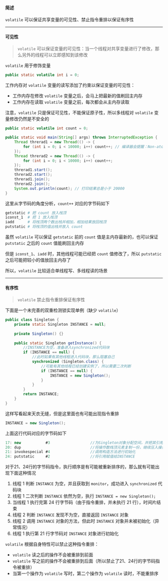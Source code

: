 #### 简述

`volatile` 可以保证共享变量的可见性、禁止指令重排以保证有序性

***

#### 可见性

> `volatile` 可以保证变量的可见性：当一个线程对共享变量进行了修改，那么另外的线程可以立即感知到该修改

`volatile` 用于修饰变量

````java
public static volatile int i = 0;
````

工作内存对 `volatile` 变量的读写添加了约束以保证变量的可见性：

* 工作内存在修改 `volatile` 变量之后，会马上把最新的值刷回主内存
* 工作内存在读取 `volatile` 变量之前，每次都会从主内存读取

注意，`volatile` 只是保证可见性，不能保证原子性，所以多线程对 `volatile` 变量修改仍然是不安全的

````java
public static volatile int count = 0;

public static void main(String[] args) throws InterruptedException {
    Thread threrad1 = new Thread(() -> {
        for (int i = 0; i < 10000; i++) count++; // 编译器会提醒：Non-atomic operation on volatile field 'count'
    });
    Thread threrad2 = new Thread(() -> {
        for (int i = 0; i < 10000; i++) count++;
    });
    threrad1.start();
    threrad2.start();
    threrad1.join();
    threrad2.join();
    System.out.println(count); // 打印结果总是小于 20000
}
````

这里从字节码的角度分析，`count++` 对应的字节码如下

````sh
getstatic # 把 count 放入栈顶
iconst_1  # 把 1 放入栈顶
iadd      # 将栈顶两个数出栈并相加，相加结果放回栈顶
putstatic # 将栈顶的值出栈并放入 count
````

虽然 `volatile` 可以保证 `getstatic` 前的 `count` 值是主内存最新的，也可以保证 `putstatic` 之后的 `count` 值能刷回主内存

但是 `iconst_1`、`iadd` 时，其他线程可能已经把 `count` 值修改了，所以 `putstatic` 之后可能把较小的值放回主内存了 

所以，`volatile` 比较适合单线程写、多线程读的场景

***

#### 有序性

> `volatile` 禁止指令重排保证有序性

下面是一个未完善的双重检测锁实现单例（缺少 `volatile`）

````java
public class Singleton {
    private static Singleton INSTANCE = null;
    
    private Singleton() {}
    
    public static Singleton getInstance() {
        //INSTANCE为空，准备进入synchronized代码块
        if (INSTANCE == null) {
            //此时如果有其他线程进入代码块，那么阻塞自己
            synchronized (Singleton.class) {
                //可能有其他线程已经创建实例了，所以需要二次判断
                if (INSTANCE == null) {
                    INSTANCE = new Singleton();
                }
            }
        }
        return INSTANCE;
    }
}
````

这样写看起来天衣无缝，但是这里面也有可能出现指令重排

````java
INSTANCE = new Singleton();
````

上面这行代码对应的字节码如下

````java
17: new           #3                  //为Singleton对象分配空间，并把其引用放入操作数栈
20: dup                               //将操作数栈顶元素复制一份，继续压入操作数栈
21: invokespecial #4                  //调用构造方法进行初始化
24: putstatic     #2                  //将引用赋值给INSTANCE
````

对于21、24行的字节码指令，执行顺序是有可能被重新排序的，那么就有可能出现下面这种情况

1. 线程 1 判断 `INSTANCE` 为空，并且获取到 `monitor`，成功进入 `synchronized` 代码块
2. 线程 1 二次判断 `INSTANCE` 依然为空，执行 `INSTANCE = new Singleton();`
3. 当线程 1 执行完第 24 行字节码（由于指令重排，并未执行 21 行），时间片结束
4. 线程 2 判断 `INSTANCE` 发现不为空，直接返回 `INSTANCE` 对象
5. 线程 2 调用 `INSTANCE` 对象的方法，但此时 `INSTANCE` 对象并未被初始化（异常情况）
6. 线程 1 执行第 21 行字节码对 `INSTANCE` 对象进行初始化

`volatile` 根据自身特性可以禁止这种指令重排：

- `volatile` 读之后的操作不会被重排到前面
- `volatile` 写之前的操作不会被重排到后面（所以禁止了21、24行的字节码指令被重排）
- 当第一个操作为 `volatile` 写时，第二个操作为 `volatile` 读时，不能重排序